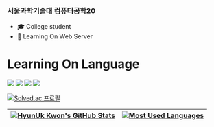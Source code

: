 ### 서울과학기술대 컴퓨터공학20 

- :mortar_board: College student
- 🌱 Learning On Web Server

# Learning On Language
<img src="https://img.shields.io/badge/JAVA-007396?style=for-the-badge&logo=java&logoColor=white"> <img src="https://img.shields.io/badge/C++-E34F26?style=for-the-badge&logo=html5&logoColor=white"> <img src="https://img.shields.io/badge/spring-6DB33F?style=for-the-badge&logo=spring&logoColor=white"> <img src="https://img.shields.io/badge/MySQL-4479A1?style=for-the-badge&logo=MySQL&logoColor=white">

[![Solved.ac 프로필](http://mazassumnida.wtf/api/v2/generate_badge?boj=kwonhu3973)](https://solved.ac/kwonhu2580)

| [![HyunUk Kwon's GitHub Stats](https://github-readme-stats.vercel.app/api?username=woogie01&show_icons=true&include_all_commits=true&theme=buefy&hide_border=true)](https://github.com/anuraghazra/github-readme-stats) | [![Most Used Languages](https://github-readme-stats.vercel.app/api/top-langs/?username=woogie01&layout=compact&theme=buefy&hide_border=true)](https://github.com/woogie01) |
| ------------- | ------------- |
<!--
**woogie01/woogie01** is a ✨ _special_ ✨ repository because its `README.md` (this file) appears on your GitHub profile.

Here are some ideas to get you started:

- 🔭 I’m currently working on ...
- 🌱 I’m currently learning ...
- 👯 I’m looking to collaborate on ...
- 🤔 I’m looking for help with ...
- 💬 Ask me about ...
- 📫 How to reach me: ...
- 😄 Pronouns: ...
- ⚡ Fun fact: ...
-->

